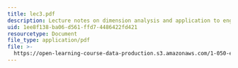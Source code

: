 ```yaml
---
title: lec3.pdf
description: Lecture notes on dimension analysis and application to engineering structures.
uid: 1ee8f138-ba06-d561-ffd7-4486422fd421
resourcetype: Document
file_type: application/pdf
file: >-
  https://open-learning-course-data-production.s3.amazonaws.com/1-050-engineering-mechanics-i-fall-2007/1ee8f138ba06d561ffd74486422fd421_lec3.pdf
---
```

